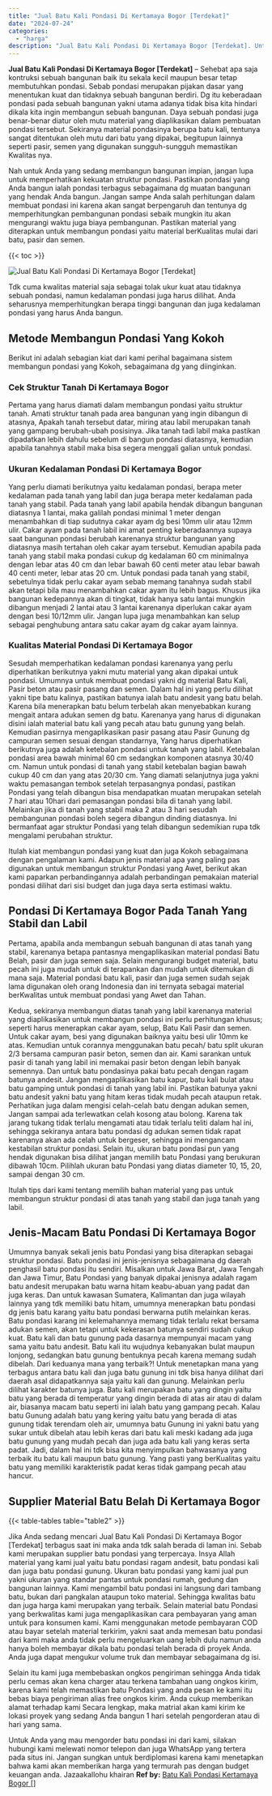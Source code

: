 ```yaml
---
title: "Jual Batu Kali Pondasi Di Kertamaya Bogor [Terdekat]"
date: "2024-07-24"
categories: 
  - "harga"
description: "Jual Batu Kali Pondasi Di Kertamaya Bogor [Terdekat]. Untuk Anda yang mau mengorder batu pondasi ini dari kami, silakan hubungi kami melewati nomor telepon d..."
---
```


**Jual Batu Kali Pondasi Di Kertamaya Bogor \[Terdekat\]** – Sehebat apa saja kontruksi sebuah bangunan baik itu sekala kecil maupun besar tetap membutuhkan pondasi. Sebab pondasi merupakan pijakan dasar yang menentukan kuat dan tidaknya sebuah bangunan berdiri. Dg itu keberadaan pondasi pada sebuah bangunan yakni utama adanya tidak bisa kita hindari dikala kita ingin membangun sebuah bangunan. Daya sebuah pondasi juga benar-benar diatur oleh mutu material yang diaplikasikan dalam pembuatan pondasi tersebut. Sekiranya material pondasinya berupa batu kali, tentunya sangat ditentukan oleh mutu dari batu yang dipakai, begitupun lainnya seperti pasir, semen yang digunakan sungguh-sungguh memastikan Kwalitas nya.

Nah untuk Anda yang sedang membangun bangunan impian, jangan lupa untuk memperhatikan kekuatan struktur pondasi. Pastikan pondasi yang Anda bangun ialah pondasi terbagus sebagaimana dg muatan bangunan yang hendak Anda bangun. Jangan sampe Anda salah perhitungan dalam membuat pondasi ini karena akan sangat berpengaruh dan tentunya dg memperhitungkan pembangunan pondasi sebaik mungkin itu akan mengurangi waktu juga biaya pembangunan. Pastikan material yang diterapkan untuk membangun pondasi yaitu material berKualitas mulai dari batu, pasir dan semen.

{{< toc >}}

![Jual Batu Kali Pondasi Di Kertamaya Bogor [Terdekat]](/images/jual-batu-kali-03.png)

Tdk cuma kwalitas material saja sebagai tolak ukur kuat atau tidaknya sebuah pondasi, namun kedalaman pondasi juga harus dilihat. Anda seharusnya memperhitungkan berapa tinggi bangunan dan juga kedalaman pondasi yang harus Anda bangun.

## Metode Membangun Pondasi Yang Kokoh

Berikut ini adalah sebagian kiat dari kami perihal bagaimana sistem membangun pondasi yang Kokoh, sebagaimana dg yang diinginkan.

### Cek Struktur Tanah Di Kertamaya Bogor

Pertama yang harus diamati dalam membangun pondasi yaitu struktur tanah. Amati struktur tanah pada area bangunan yang ingin dibangun di atasnya, Apakah tanah tersebut datar, miring atau labil merupakan tanah yang gampang berubah-ubah posisinya. Jika tanah tadi labil maka pastikan dipadatkan lebih dahulu sebelum di bangun pondasi diatasnya, kemudian apabila tanahnya stabil maka bisa segera menggali galian untuk pondasi.

### Ukuran Kedalaman Pondasi Di Kertamaya Bogor

Yang perlu diamati berikutnya yaitu kedalaman pondasi, berapa meter kedalaman pada tanah yang labil dan juga berapa meter kedalaman pada tanah yang stabil. Pada tanah yang labil apabila hendak dibangun bangunan diatasnya 1 lantai, maka galilah pondasi minimal 1 meter dengan menambahkan di tiap sudutnya cakar ayam dg besi 10mm ulir atau 12mm ulir. Cakar ayam pada tanah labil ini amat penting keberadaannya supaya saat bangunan pondasi berubah karenanya struktur bangunan yang diatasnya masih tertahan oleh cakar ayam tersebut. Kemudian apabila pada tanah yang stabil maka pondasi cukup dg kedalaman 60 cm minimalnya dengan lebar atas 40 cm dan lebar bawah 60 centi meter atau lebar bawah 40 centi meter, lebar atas 20 cm. Untuk pondasi pada tanah yang stabil, sebetulnya tidak perlu cakar ayam sebab memang tanahnya sudah stabil akan tetapi bila mau menambahkan cakar ayam itu lebih bagus. Khusus jika bangunan kedepannya akan di tingkat, tidak hanya satu lantai mungkin dibangun menjadi 2 lantai atau 3 lantai karenanya diperlukan cakar ayam dengan besi 10/12mm ulir. Jangan lupa juga menambahkan kan selup sebagai penghubung antara satu cakar ayam dg cakar ayam lainnya.

### Kualitas Material Pondasi Di Kertamaya Bogor

Sesudah memperhatikan kedalaman pondasi karenanya yang perlu diperhatikan berikutnya yakni mutu material yang akan dipakai untuk pondasi. Umumnya untuk membuat pondasi yakni dg material Batu Kali, Pasir beton atau pasir pasang dan semen. Dalam hal ini yang perlu dilihat yakni tipe batu kalinya, pastikan batunya ialah batu andesit yang batu belah. Karena bila menerapkan batu belum terbelah akan menyebabkan kurang mengait antara adukan semen dg batu. Karenanya yang harus di digunakan disini ialah material batu kali yang pecah atau batu gunung yang belah. Kemudian pasirnya mengaplikasikan pasir pasang atau Pasir Gunung dg campuran semen sesuai dengan standarnya, Yang harus diperhatikan berikutnya juga adalah ketebalan pondasi untuk tanah yang labil. Ketebalan pondasi area bawah minimal 60 cm sedangkan komponen atasnya 30/40 cm. Namun untuk pondasi di tanah yang stabil ketebalan bagian bawah cukup 40 cm dan yang atas 20/30 cm. Yang diamati selanjutnya juga yakni waktu pemasangan tembok setelah terpasangnya pondasi, pastikan Pondasi yang telah dibangun bisa mendapatkan muatan merupakan setelah 7 hari atau 10hari dari pemasangan pondasi bila di tanah yang labil. Melainkan jika di tanah yang stabil maka 2 atau 3 hari sesudah pembangunan pondasi boleh segera dibangun dinding diatasnya. Ini bermanfaat agar struktur Pondasi yang telah dibangun sedemikian rupa tdk mengalami perubahan struktur.

Itulah kiat membangun pondasi yang kuat dan juga Kokoh sebagaimana dengan pengalaman kami. Adapun jenis material apa yang paling pas digunakan untuk membangun struktur Pondasi yang Awet, berikut akan kami paparkan perbandingannya adalah perbandingan pemakaian material pondasi dilihat dari sisi budget dan juga daya serta estimasi waktu.

## Pondasi Di Kertamaya Bogor Pada Tanah Yang Stabil dan Labil

Pertama, apabila anda membangun sebuah bangunan di atas tanah yang stabil, karenanya betapa pantasnya mengaplikasikan material pondasi Batu Belah, pasir dan juga semen saja. Selain mengurangi budget material, batu pecah ini juga mudah untuk di terapankan dan mudah untuk ditemukan di mana saja. Material pondasi batu kali, pasir dan juga semen sudah sejak lama digunakan oleh orang Indonesia dan ini ternyata sebagai material berKwalitas untuk membuat pondasi yang Awet dan Tahan.

Kedua, sekiranya membangun diatas tanah yang labil karenanya material yang diaplikasikan untuk membangun pondasi ini perlu perhitungan khusus; seperti harus menerapkan cakar ayam, selup, Batu Kali Pasir dan semen. Untuk cakar ayam, besi yang digunakan baiknya yaitu besi ulir 10mm ke atas. Kemudian untuk corannya menggunakan batu pecah/ batu split ukuran 2/3 bersama campuran pasir beton, semen dan air. Kami sarankan untuk pasir di tanah yang labil ini memakai pasir beton dengan lebih banyak semennya. Dan untuk batu pondasinya pakai batu pecah dengan ragam batunya andesit. Jangan mengaplikasikan batu kapur, batu kali bulat atau batu gamping untuk pondasi di tanah yang labil ini. Pastikan batunya yakni batu andesit yakni batu yang hitam keras tidak mudah pecah ataupun retak. Perhatikan juga dalam mengisi celah-celah batu dengan adukan semen, Jangan sampai ada terlewatkan celah kosong atau bolong. Karena tak jarang tukang tidak terlalu mengamati atau tidak terlalu teliti dalam hal ini, sehingga sekiranya antara batu pondasi dg adukan semen tidak rapat karenanya akan ada celah untuk bergeser, sehingga ini mengancam kestabilan struktur pondasi. Selain itu, ukuran batu pondasi pun yang hendak digunakan bisa dilihat jangan memilih batu Pondasi yang berukuran dibawah 10cm. Pilihlah ukuran batu Pondasi yang diatas diameter 10, 15, 20, sampai dengan 30 cm.

Itulah tips dari kami tentang memilih bahan material yang pas untuk membangun struktur pondasi di atas tanah yang stabil dan juga tanah yang labil.

## Jenis-Macam Batu Pondasi Di Kertamaya Bogor

Umumnya banyak sekali jenis batu Pondasi yang bisa diterapkan sebagai struktur pondasi. Batu pondasi ini jenis-jenisnya sebagaimana dg daerah penghasil batu pondasi itu sendiri. Misalkan untuk Jawa Barat, Jawa Tengah dan Jawa Timur, Batu Pondasi yang banyak dipakai jenisnya adalah ragam batu andesit merupakan batu warna hitam keabu-abuan yang padat dan juga keras. Dan untuk kawasan Sumatera, Kalimantan dan juga wilayah lainnya yang tdk memiliki batu hitam, umumnya menerapkan batu pondasi dg jenis batu karang yaitu batu pondasi berwarna putih melainkan keras. Batu pondasi karang ini kelemahannya memang tidak terlalu rekat bersama adukan semen, akan tetapi untuk kekerasan batunya sendiri sudah cukup kuat. Batu kali dan batu gunung pada dasarnya mempunyai macam yang sama yaitu batu andesit. Batu kali itu wujudnya kebanyakan bulat maupun lonjong, sedangkan batu gunung bentuknya pecah karena memang sudah dibelah. Dari keduanya mana yang terbaik?! Untuk menetapkan mana yang terbagus antara batu kali dan juga batu gunung ini tdk bisa hanya dilihat dari daerah asal didapatkannya saja yaitu kali dan gunung. Melainkan perlu dilihat karakter batunya juga. Batu kali merupakan batu yang dingin yaitu batu yang berada di temperatur yang dingin berada di atas air atau di dalam air, biasanya macam batu seperti ini ialah batu yang gampang pecah. Kalau batu Gunung adalah batu yang kering yaitu batu yang berada di atas gunung tidak terendam oleh air, umumnya batu Gunung ini yakni batu yang sukar untuk dibelah atau lebih keras dari batu kali meski kadang ada juga batu gunung yang mudah pecah dan juga ada batu kali yang keras serta padat. Jadi, dalam hal ini tdk bisa kita menyimpulkan bahwasanya yang terbaik itu batu kali maupun batu gunung. Yang pasti yang berKualitas yaitu batu yang memiliki karakteristik padat keras tidak gampang pecah atau hancur.

## Supplier Material Batu Belah Di Kertamaya Bogor

{{< table-tables table="table2" >}}

Jika Anda sedang mencari Jual Batu Kali Pondasi Di Kertamaya Bogor \[Terdekat\] terbagus saat ini maka anda tdk salah berada di laman ini. Sebab kami merupakan supplier batu pondasi yang terpercaya. Insya Allah material yang kami jual yaitu batu pondasi ragam andesit, batu pondasi kali dan juga batu pondasi gunung. Ukuran batu pondasi yang kami jual pun yakni ukuran yang standar pantas untuk pondasi rumah, gedung dan bangunan lainnya. Kami mengambil batu pondasi ini langsung dari tambang batu, bukan dari pangkalan ataupun toko material. Sehingga kwalitas batu dan juga harga kami merupakan yang terbaik. Selain material batu Pondasi yang berkwalitas kami juga mengaplikasikan cara pembayaran yang aman untuk para konsumen kami. Kami menggunakan metode pembayaran COD atau bayar setelah material terkirim, yakni saat anda memesan batu pondasi dari kami maka anda tidak perlu mengeluarkan uang lebih dulu namun anda hanya boleh membayar dikala batu pondasi telah berada di proyek Anda. Anda juga dapat mengukur volume truk dan membayar sebagaimana dg isi.

Selain itu kami juga membebaskan ongkos pengiriman sehingga Anda tidak perlu cemas akan kena charger atau terkena tambahan uang ongkos kirim, karena kami telah memastikan batu Pondasi yang anda pesan ke kami itu bebas biaya pengiriman alias free ongkos kirim. Anda cukup memberikan alamat terhadap kami Secara lengkap, maka matrial akan kami kirim ke lokasi proyek yang sedang Anda bangun 1 hari setelah pengorderan atau di hari yang sama.

Untuk Anda yang mau mengorder batu pondasi ini dari kami, silakan hubungi kami melewati nomor telepon dan juga WhatsApp yang tertera pada situs ini. Jangan sungkan untuk berdiplomasi karena kami menetapkan bahwa kami akan memberikan harga yang termurah pas dengan budget keuangan anda. Jazaakallohu khairan
**Ref by:** [Batu Kali Pondasi Kertamaya Bogor []](https://id.wikipedia.org/wiki/Batu)
